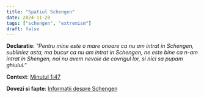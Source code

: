 ```yaml
---
title: "Spatiul Schengen"
date: 2024-11-28
tags: ["schengen", "extremism"]
draft: false
---
```


**Declaratie**: 
*"Pentru mine este o mare onoare ca nu am intrat in Schengen, subliniez asta, <span class="emphasis">ma bucur ca nu am intrat in Schengen</span>, ne este bine ca n-am intrat in Shengen, noi nu avem nevoie de covrigul lor, si nici sa pupam ghiulul."*

**Context**: [Minutul 1:47](https://youtu.be/_A093_XU3IE?t=107)

**Dovezi si fapte**: [Informații despre Schengen](https://shorturl.at/QP2Q4)
